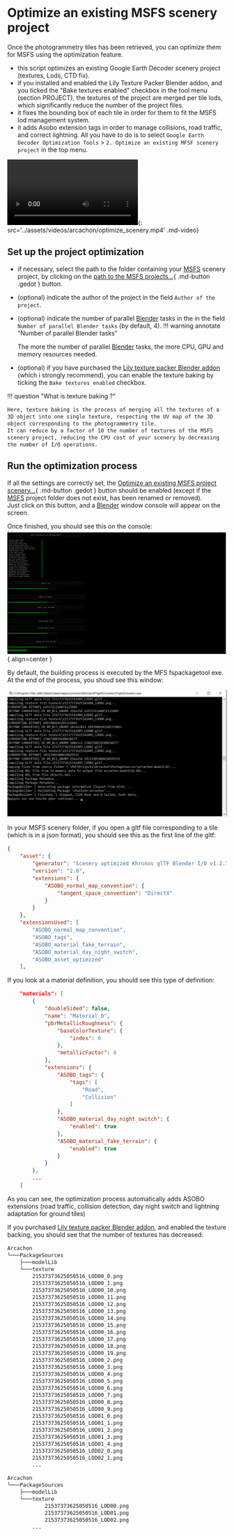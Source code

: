 # Optimize an existing MSFS scenery project

Once the photogrammetry tiles has been retrieved, you can optimize them for MSFS using the optimization feature.

* this script optimizes an existing Google Earth Decoder scenery project (textures, Lods, CTD fix).
* if you installed and enabled the Lily Texture Packer Blender addon, and you ticked the "Bake textures enabled" checkbox in the tool menu (section PROJECT), the textures of the project are merged per tile lods, which significantly reduce the number of the project files.
* it fixes the bounding box of each tile in order for them to fit the MSFS lod management system.
* it adds Asobo extension tags in order to manage collisions, road traffic, and correct lightning.
All you have to do is to select `Google Earth Decoder Optimization Tools` > `2. Optimize an existing MFSF scenery project` in the top menu.

![type:video](video.mp4){: src='../assets/videos/arcachon/optimize_scenery.mp4' .md-video}

## Set up the project optimization

* if necessary, select the path to the folder containing your [MSFS][2] scenery project, by clicking on the [path to the MSFS projects...](javascript:void(0)){ .md-button .gedot } button.     
* (optional) indicate the author of the project in the field `Author of the project`.
* (optional) indicate the number of parallel [Blender][1] tasks in the in the field `Number of parallel Blender tasks` (by default, 4).
!!! warning annotate "Number of parallel Blender tasks"

    The more the number of parallel [Blender][1] tasks, the more CPU, GPU and memory resources needed.   

* (optional) if you have purchased the [Lily texture packer Blender addon][3] (which i strongly recommend), you can enable the texture baking by ticking the `Bake textures enabled` checkbox.

!!! question "What is texture baking ?"

    Here, texture baking is the process of merging all the textures of a 3D object into one single texture, respecting the UV map of the 3D object corresponding to the photogrammetry tile.
    It can reduce by a factor of 10 the number of textures of the MSFS scenery project, reducing the CPU cost of your scenery by decreasing the number of I/O operations.

## Run the optimization process

If all the settings are correctly set, the [Optimize an existing MSFS project scenery...](javascript:void(0)){ .md-button .gedot } button should be  enabled (except if the [MSFS][2] project folder does not exist, has been renamed or removed).  
Just click on this button, and a [Blender][1] window console will appear on the screen.

Once finished, you should see this on the console:   
![Image title](../assets/images/optimize_scenery.png){ align=center }   

By default, the building process is executed by the MFS fspackagetool exe. At the end of the process, you shoud see this window:

![fspackagetools_build_competed.png](..%2Fassets%2Fimages%2Ffspackagetools_build_completed.png)



In your MSFS scenery folder, if you open a gltf file corresponding to a tile (which is in a json format), you should see this as the first line of the gltf:
```json
{
    "asset": {
        "generator": "Scenery optimized Khronos glTF Blender I/O v1.2.75",
        "version": "2.0",
        "extensions": {
            "ASOBO_normal_map_convention": {
                "tangent_space_convention": "DirectX"
            }
        }
    },
    "extensionsUsed": [
        "ASOBO_normal_map_convention",
        "ASOBO_tags",
        "ASOBO_material_fake_terrain",
        "ASOBO_material_day_night_switch",
        "ASOBO_asset_optimized"
    ],
```

If you look at a material definition, you should see this type of definition:
```json
    "materials": [
        {
            "doubleSided": false,
            "name": "Material_0",
            "pbrMetallicRoughness": {
                "baseColorTexture": {
                    "index": 0
                },
                "metallicFactor": 0
            },
            "extensions": {
                "ASOBO_tags": {
                    "tags": [
                        "Road",
                        "Collision"
                    ]
                },
                "ASOBO_material_day_night_switch": {
                    "enabled": true
                },
                "ASOBO_material_fake_terrain": {
                    "enabled": true
                }
            }
        },
        ...
    ]
```
As you can see, the optimization process automatically adds ASOBO extensions (road traffic, collision detection, day night switch and lightning adaptation for ground tiles)


If you purchased [Lily texture packer Blender addon][3], and enabled the texture backing, you should see that the number of textures has decreased:


```title="before"
Arcachon
└───PackageSources
    ├───modelLib
    └───texture
        21537373625050516_LOD00_0.png
        21537373625050516_LOD00_1.png
        21537373625050516_LOD00_10.png
        21537373625050516_LOD00_11.png
        21537373625050516_LOD00_12.png
        21537373625050516_LOD00_13.png
        21537373625050516_LOD00_14.png
        21537373625050516_LOD00_15.png
        21537373625050516_LOD00_16.png
        21537373625050516_LOD00_17.png
        21537373625050516_LOD00_18.png
        21537373625050516_LOD00_19.png
        21537373625050516_LOD00_2.png
        21537373625050516_LOD00_3.png
        21537373625050516_LOD00_4.png
        21537373625050516_LOD00_5.png
        21537373625050516_LOD00_6.png
        21537373625050516_LOD00_7.png
        21537373625050516_LOD00_8.png
        21537373625050516_LOD00_9.png
        21537373625050516_LOD01_0.png
        21537373625050516_LOD01_1.png
        21537373625050516_LOD01_2.png
        21537373625050516_LOD01_3.png
        21537373625050516_LOD01_4.png
        21537373625050516_LOD02_0.png
        21537373625050516_LOD02_1.png
        ...
```

```title="after"
Arcachon
└───PackageSources
    ├───modelLib
    └───texture
            21537373625050516_LOD00.png
            21537373625050516_LOD01.png
            21537373625050516_LOD02.png
        ...
```

[1]:https://www.[Blender][1].org/
[2]:https://www.flightsimulator.com/
[3]: https://eliemichel.gumroad.com/l/DFExj